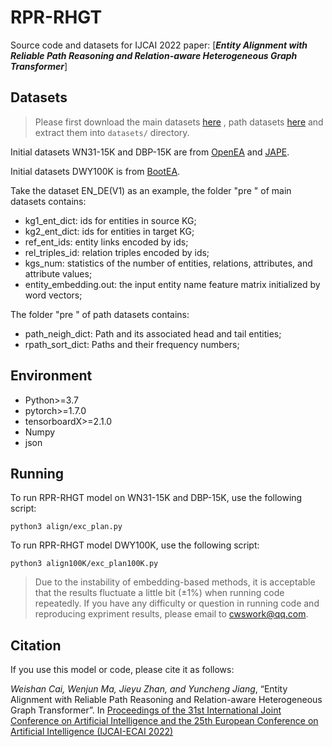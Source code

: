 # RPR-RHGT

Source code and datasets for IJCAI 2022 paper: 
[***Entity Alignment with Reliable Path Reasoning and Relation-aware Heterogeneous Graph Transformer***]

## Datasets

> Please first download the main datasets [here](https://www.jianguoyun.com/p/DY8iIAsQ2t_lCBjK3oUEIAA) 
, path datasets [here](https://www.jianguoyun.com/p/DWzhBksQ2t_lCBjon78EIAA)
and extract them into `datasets/` directory.

Initial datasets WN31-15K and DBP-15K are from [OpenEA](https://github:com/nju-websoft/OpenEA) and [JAPE](https://github.com/nju-websoft/JAPE).

Initial datasets DWY100K is from  [BootEA](https://github.com/nju-websoft/BootEA).

Take the dataset EN_DE(V1) as an example, the folder "pre " of main datasets contains:
* kg1_ent_dict: ids for entities in source KG;
* kg2_ent_dict: ids for entities in target KG;
* ref_ent_ids: entity links encoded by ids;
* rel_triples_id: relation triples encoded by ids;
* kgs_num: statistics of the number of entities, relations, attributes, and attribute values;
* entity_embedding.out: the input entity name feature matrix initialized by word vectors;

The folder "pre " of path datasets contains:
* path_neigh_dict: Path and its associated head and tail entities;
* rpath_sort_dict: Paths and their frequency numbers;

## Environment

* Python>=3.7
* pytorch>=1.7.0
* tensorboardX>=2.1.0
* Numpy
* json


## Running

To run RPR-RHGT model on WN31-15K and DBP-15K, use the following script:
```
python3 align/exc_plan.py
```
To run RPR-RHGT model DWY100K, use the following script:
```
python3 align100K/exc_plan100K.py
```

> Due to the instability of embedding-based methods, it is acceptable that the results fluctuate a little bit (±1%) when running code repeatedly.
> If you have any difficulty or question in running code and reproducing expriment results, please email to cwswork@qq.com.

## Citation

If you use this model or code, please cite it as follows:

*Weishan Cai, Wenjun Ma, Jieyu Zhan, and Yuncheng Jiang*, 
“Entity Alignment with Reliable Path Reasoning and Relation-aware Heterogeneous Graph Transformer”. In [Proceedings of the 31st International Joint Conference on Artificial Intelligence and the 25th European Conference on Artificial Intelligence (IJCAI-ECAI 2022)](https://ijcai-22.org/main-track-accepted-papers/)
